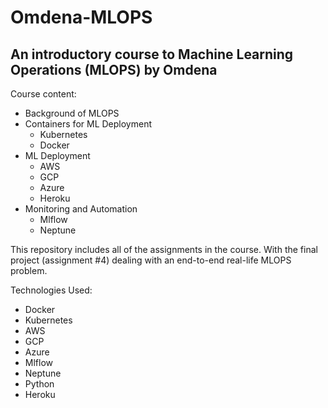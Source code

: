 # Omdena-MLOPS
## An introductory course to Machine Learning Operations (MLOPS) by Omdena

Course content:
* Background of MLOPS
* Containers for ML Deployment
  *   Kubernetes
  *   Docker
* ML Deployment
  *   AWS
  *   GCP
  *   Azure
  *   Heroku
* Monitoring and Automation
  * Mlflow
  * Neptune   


This repository includes all of the assignments in the course. With the final project (assignment #4) dealing with an end-to-end real-life MLOPS problem.

Technologies Used:
* Docker
* Kubernetes
* AWS
* GCP
* Azure
* Mlflow
* Neptune
* Python
* Heroku

